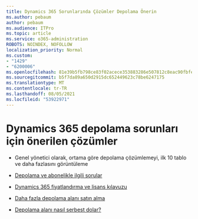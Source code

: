 ```yaml
---
title: Dynamics 365 Sorunlarında Çözümler Depolama Önerin
ms.author: pebaum
author: pebaum
ms.audience: ITPro
ms.topic: article
ms.service: o365-administration
ROBOTS: NOINDEX, NOFOLLOW
localization_priority: Normal
ms.custom:
- "1429"
- "6200006"
ms.openlocfilehash: 81e39b5fb798ce83f02acece353883286e507812c8eac90fbfe4e03316fa635e
ms.sourcegitcommit: b5f7da89a650d2915dc652449623c78be6247175
ms.translationtype: MT
ms.contentlocale: tr-TR
ms.lasthandoff: 08/05/2021
ms.locfileid: "53922971"
---
```

# <a name="recommend-solutions-for-dynamics-365-storage-issues"></a>Dynamics 365 depolama sorunları için önerilen çözümler

* Genel yönetici olarak, ortama göre depolama çözümlemeyi, ilk 10 tablo ve daha fazlasını görüntüleme

* [Depolama ve abonelikle ilgili sorular](https://docs.microsoft.com/dynamics365/customer-engagement/admin/contact-information-microsoft-dynamics-365-online-billing-support)

* [Dynamics 365 fiyatlandırma ve lisans kılavuzu](https://dynamics.microsoft.com/pricing/)

* [Daha fazla depolama alanı satın alma](https://docs.microsoft.com/dynamics365/customer-engagement/admin/manage-storage#add-storage-to-dynamics-365-online)

* [Depolama alanı nasıl serbest dolar?](https://docs.microsoft.com/dynamics365/customer-engagement/admin/free-storage-space)
